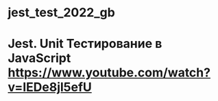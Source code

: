 # jest_test_2022_gb




# Jest. Unit Тестирование в JavaScript https://www.youtube.com/watch?v=IEDe8jl5efU
